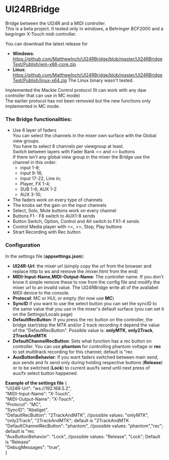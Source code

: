 # UI24RBridge
Bridge between the UI24R and a MIDI controller.\
This is a beta project. It tested only in windows, a Behringer BCF2000 and a begringer X-Touch midi controller.

You can download the latest release for
- **Windows**: https://github.com/MatthewInch/UI24RBridge/blob/master/UI24RBridgeTest/Publish/win-x86-core.zip
- **Linux**: https://github.com/MatthewInch/UI24RBridge/blob/master/UI24RBridgeTest/Publish/linux-x64.zip
 The Linux binary wasn't tested.

Implemented the Mackie Control protocol (It can work with any daw controller that can use in MC mode)\
The earlier protocol has not been removed but the new functions only implemented in MC mode.



### The Bridge functionalities:
 - Use 6 layer of faders\
You can select the channels in the mixer own surface with the Global view groups.\
You have to select 8 channels per viewgroup at least.\
Switch between layers with Fader Bank << and >> buttons\
If there isn't any global view group in the mixer the Bridge use the channel in this order:
    - input 1-8;
    - input 9-16;
    - input 17-22, Line in;
    - Player, FX 1-4;
    - SUB 1-6; AUX 1-2
    - AUX 3-10;
 - The faders work on every type of channels
 - The knobs set the gain on the input channels
 - Select, Solo, Mute buttons work on every channel
 - Buttons F1 - F8 switch to AUX1-8 sends
 - Button Switch, Option, Control and Alt switch to FX1-4 sends
 - Control Media player with <<, >>, Stop, Play buttons
 - Strart Recording with Rec button




### Configuration
In the settings file (**appsettings.json**):
- **UI24R-Url**: the mixer url (simply copy the url from the browser and replace http to ws and remove the /mixer.html from the end)
- **MIDI-Input-Name**,**MIDI-Output-Name**: The controller name. If you don't know it simple remove these to row from the config file and modify the mixer url to an invalid value. The UI24RBridge write all of the availabel MIDI device to the console.
- **Protocol**: MC or HUI, or empty (for now use **MC**)
- **SyncID** if you want to use the select button you can set the syncID to the same value that you use in the mixer's default surface (you can set it on the Settings/Locals page)
 - **DefaultRecButton**: If you press the rec button on the controller, the bridge start/stop the MTK and/or 2 track recording it depend the value of the "DefaultRecButton". Possible value is: **onlyMTK**, **only2Track**, **2TrackAndMTK**
 - **DefaultChannelRecButton**: Sets what function has a rec button on controller. You can use **phantom** for controlling phantom voltage or **rec** to set multitrack recording for this channel; default is "rec
 - **AuxButtonBehavior**: If you want faders switched between main send, aux sends and fx send only during holding respective buttons (**Release**) or to be switched (**Lock**) to current aux/fx send until next press of aux/fx select button happened.


**Example of the settings file**
{\
    "UI24R-Url": "ws://192.168.5.2",\
    "MIDI-Input-Name": "X-Touch",\
    "MIDI-Output-Name": "X-Touch",\
    "Protocol": "MC",\
    "SyncID": "Abaliget",\
    "DefaultRecButton": "2TrackAndMTK", //possible values: "onlyMTK", "only2Track", "2TrackAndMTK"; default is "2TrackAndMTK\
    "DefaultChannelRecButton": "phantom", //possible values: "phantom","rec"; default is "rec\
    "AuxButtonBehavior": "Lock", //possible values: "Release", "Lock"; Default is "Release"\
    "DebugMessages": "true",\
}
